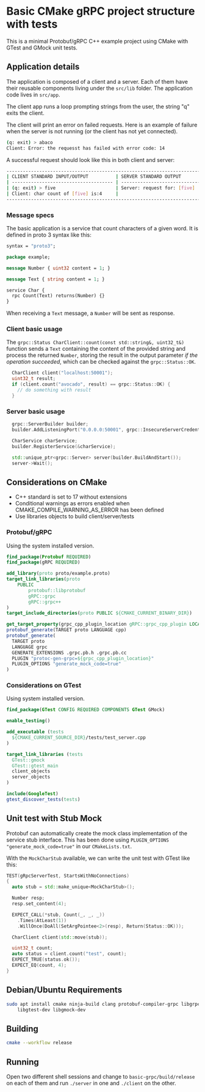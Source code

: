 # Basic CMake gRPC project structure with tests

This is a minimal Protobuf/gRPC C++ example project using CMake with GTest and
GMock unit tests.

## Application details

The application is composed of a client and a server. Each of them have their
reusable components living under the `src/lib` folder. The application code
lives in `src/app`.

The client app runs a loop prompting strings from the user, the string "q" exits
the client.

The client will print an error on failed requests. Here is an example of failure
when the server is not running (or the client has not yet connected).

```bash
(q: exit) > abaco
Client: Error: the requesst has failed with error code: 14
```

A successful request should look like this in both client and server:
```bash
--------------------------------------------------------------------------------
| CLIENT STANDARD INPUT/OUTPUT          | SERVER STANDARD OUTPUT               |
| ------------------------------------- | ------------------------------------ |
| (q: exit) > five                      | Server: request for: [five]          |
| Client: char count of [five] is:4     |                                      |
--------------------------------------------------------------------------------
```

### Message specs

The basic application is a service that count characters of a given word. It is
defined in proto 3 syntax like this:

```proto
syntax = "proto3";

package example;

message Number { uint32 content = 1; }

message Text { string content = 1; }

service Char {
  rpc Count(Text) returns(Number) {}
}
```

When receiving a `Text` message, a `Number` will be sent as response.

### Client basic usage

The `grpc::Status CharClient::count(const std::string&, uint32_t&)` function
sends a `Text` containing the content of the provided string and process the
returned `Number`, storing the result in the output parameter *if the operation
succeeded*, which can be checked against the `grpc::Status::OK`.

```c++
  CharClient client("localhost:50001");
  uint32_t result;
  if (client.count("avocado", result) == grpc::Status::OK) {
    // do something with result
  }
```

### Server basic usage


```c++
  grpc::ServerBuilder builder;
  builder.AddListeningPort("0.0.0.0:50001", grpc::InsecureServerCredentials());

  CharService charService;
  builder.RegisterService(&charService);

  std::unique_ptr<grpc::Server> server(builder.BuildAndStart());
  server->Wait();
```


## Considerations on CMake

* C++ standard is set to 17 without extensions
* Conditional warnings as errors enabled when CMAKE_COMPILE_WARNING_AS_ERROR has
been defined
* Use libraries objects to build client/server/tests

### Protobuf/gRPC

Using the system installed version.

```cmake
find_package(Protobuf REQUIRED)
find_package(gRPC REQUIRED)

add_library(proto proto/example.proto)
target_link_libraries(proto
    PUBLIC
        protobuf::libprotobuf
        gRPC::grpc
        gRPC::grpc++
)
target_include_directories(proto PUBLIC ${CMAKE_CURRENT_BINARY_DIR})

get_target_property(grpc_cpp_plugin_location gRPC::grpc_cpp_plugin LOCATION)
protobuf_generate(TARGET proto LANGUAGE cpp)
protobuf_generate(
  TARGET proto
  LANGUAGE grpc
  GENERATE_EXTENSIONS .grpc.pb.h .grpc.pb.cc
  PLUGIN "protoc-gen-grpc=${grpc_cpp_plugin_location}"
  PLUGIN_OPTIONS "generate_mock_code=true"
)
```

### Considerations on GTest

Using system installed version.

```cmake
find_package(GTest CONFIG REQUIRED COMPONENTS GTest GMock)

enable_testing()

add_executable (tests
  ${CMAKE_CURRENT_SOURCE_DIR}/tests/test_server.cpp
)

target_link_libraries (tests
  GTest::gmock
  GTest::gtest_main
  client_objects
  server_objects
)

include(GoogleTest)
gtest_discover_tests(tests)
```

## Unit test with Stub Mock

Protobuf can automatically create the mock class implementation of the service
stub interface. This has been done using 
`PLUGIN_OPTIONS "generate_mock_code=true"` in our `CMakeLists.txt`.

With the `MockCharStub` available, we can write the unit test with GTest like
this:

```c++
TEST(gRpcServerTest, StartsWithNoConnections)
{
  auto stub = std::make_unique<MockCharStub>();

  Number resp;
  resp.set_content(4);

  EXPECT_CALL(*stub, Count(_, _, _))
    .Times(AtLeast(1))
    .WillOnce(DoAll(SetArgPointee<2>(resp), Return(Status::OK)));

  CharClient client(std::move(stub));

  uint32_t count;
  auto status = client.count("test", count);
  EXPECT_TRUE(status.ok());
  EXPECT_EQ(count, 4);
}
```

## Debian/Ubuntu Requirements

```bash
sudo apt install cmake ninja-build clang protobuf-compiler-grpc libgrpc++-dev \
    libgtest-dev libgmock-dev
```

## Building

```bash
cmake --workflow release
```

## Running

Open two different shell sessions and change to `basic-grpc/build/release` on
each of them and run `./server` in one and `./client` on the other.
